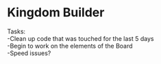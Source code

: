 # Kingdom Builder
Tasks:\
-Clean up code that was touched for the last 5 days\
-Begin to work on the elements of the Board\
-Speed issues?
